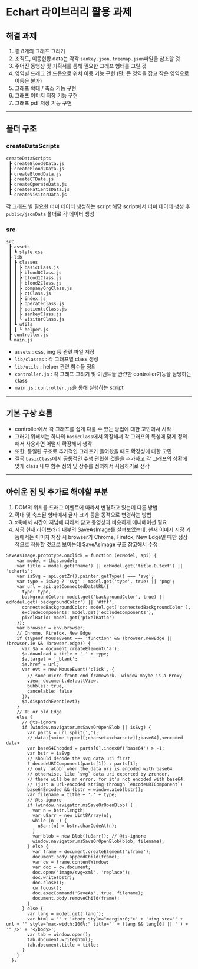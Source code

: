 # Echart 라이브러리 활용 과제

## 해결 과제

1. 총 8개의 그래프 그리기
2. 조직도, 이동현황 data는 각각 `sankey.json`, `treemap.json`파일을 참조할 것
3. 주어진 동영상 및 기획서를 통해 필요한 그래프 형태를 그릴 것
4. 영역별 드래그 앤 드롭으로 위치 이동 기능 구현
   (단, 큰 영역을 잡고 작은 영역으로 이동은 불가)
5. 그래프 확대 / 축소 기능 구현
6. 그래프 이미지 저장 기능 구현
7. 그래프 pdf 저장 기능 구현

---

## 폴더 구조

### createDataScripts

```
createDataScripts
 ┣ createBlood0Data.js
 ┣ createBlood2Data.js
 ┣ createBloodData.js
 ┣ createCTData.js
 ┣ createOperateData.js
 ┣ createPatientsData.js
 ┗ createVisitorData.js
```

각 그래프 별 필요한 더미 데이터 생성하는 script
해당 script에서 더미 데이터 생성 후 `public/jsonData` 폴더로 각 데이터 생성

### src

```
src
 ┣ assets
 ┃ ┗ style.css
 ┣ lib
 ┃ ┣ classes
 ┃ ┃ ┣ basicClass.js
 ┃ ┃ ┣ blood0Class.js
 ┃ ┃ ┣ blood1Class.js
 ┃ ┃ ┣ blood2Class.js
 ┃ ┃ ┣ companyOrgClass.js
 ┃ ┃ ┣ ctClass.js
 ┃ ┃ ┣ index.js
 ┃ ┃ ┣ operateClass.js
 ┃ ┃ ┣ patientsClass.js
 ┃ ┃ ┣ sankeyClass.js
 ┃ ┃ ┗ visitorClass.js
 ┃ ┗ utils
 ┃ ┃ ┗ helper.js
 ┣ controller.js
 ┗ main.js
```

-   `assets` : css, img 등 관련 파일 저장
-   `lib/classes` : 각 그래프별 class 생성
-   `lib/utils` : helper 관련 함수들 정의
-   `controller.js` : 각 그래프 그리기 및 이벤트들 관련한 controller기능을 담당하는 class
-   `main.js` : `controller.js`을 통해 실행하는 script

---

## 기본 구상 흐름

-   controller에서 각 그래프를 쉽게 다룰 수 있는 방법에 대한 고민에서 시작
-   그러기 위해서는 하나의 `basicClass`에서 확장해서 각 그래프의 특성에 맞게 정의해서 사용하면 어떨지 확장해서 생각
-   또한, 통일된 구조로 추가적인 그래프가 들어왔을 때도 확장성에 대한 고민
-   결국 `basicClass`에서 공통적인 수행 관련한 것들을 추가하고 각 그래프의 상황에 맞게 class 내부 함수 정의 및 상수를 정의해서 사용하기로 생각

---

## 아쉬운 점 및 추가로 해야할 부분

1. DOM의 위치를 드래그 이벤트에 따라서 변경하고 있는데 다른 방법
2. 확대 및 축소된 형태에서 글자 크기 등을 동적으로 변경하는 방법
3. x축에서 시간이 지남에 따라서 참고 동영상과 비슷하게 애니메이션 필요
4. 지금 현재 라이브러리 내부의 SaveAsImage를 살펴보았는데,
   현재 이미지 저장 기능에서는 이미지 저장 시 browser가 Chrome, Firefox, New Edge일 때만 정상적으로 작동할 것으로 보이는데 SaveAsImage 구조 참고해서 수정

```
SaveAsImage.prototype.onclick = function (ecModel, api) {
    var model = this.model;
    var title = model.get('name') || ecModel.get('title.0.text') || 'echarts';
    var isSvg = api.getZr().painter.getType() === 'svg';
    var type = isSvg ? 'svg' : model.get('type', true) || 'png';
    var url = api.getConnectedDataURL({
      type: type,
      backgroundColor: model.get('backgroundColor', true) || ecModel.get('backgroundColor') || '#fff',
      connectedBackgroundColor: model.get('connectedBackgroundColor'),
      excludeComponents: model.get('excludeComponents'),
      pixelRatio: model.get('pixelRatio')
    });
    var browser = env.browser;
    // Chrome, Firefox, New Edge
    if (typeof MouseEvent === 'function' && (browser.newEdge || !browser.ie && !browser.edge)) {
      var $a = document.createElement('a');
      $a.download = title + '.' + type;
      $a.target = '_blank';
      $a.href = url;
      var evt = new MouseEvent('click', {
        // some micro front-end framework， window maybe is a Proxy
        view: document.defaultView,
        bubbles: true,
        cancelable: false
      });
      $a.dispatchEvent(evt);
    }
    // IE or old Edge
    else {
      // @ts-ignore
      if (window.navigator.msSaveOrOpenBlob || isSvg) {
        var parts = url.split(',');
        // data:[<mime type>][;charset=<charset>][;base64],<encoded data>
        var base64Encoded = parts[0].indexOf('base64') > -1;
        var bstr = isSvg
        // should decode the svg data uri first
        ? decodeURIComponent(parts[1]) : parts[1];
        // only `atob` when the data uri is encoded with base64
        // otherwise, like `svg` data uri exported by zrender,
        // there will be an error, for it's not encoded with base64.
        // (just a url-encoded string through `encodeURIComponent`)
        base64Encoded && (bstr = window.atob(bstr));
        var filename = title + '.' + type;
        // @ts-ignore
        if (window.navigator.msSaveOrOpenBlob) {
          var n = bstr.length;
          var u8arr = new Uint8Array(n);
          while (n--) {
            u8arr[n] = bstr.charCodeAt(n);
          }
          var blob = new Blob([u8arr]); // @ts-ignore
          window.navigator.msSaveOrOpenBlob(blob, filename);
        } else {
          var frame = document.createElement('iframe');
          document.body.appendChild(frame);
          var cw = frame.contentWindow;
          var doc = cw.document;
          doc.open('image/svg+xml', 'replace');
          doc.write(bstr);
          doc.close();
          cw.focus();
          doc.execCommand('SaveAs', true, filename);
          document.body.removeChild(frame);
        }
      } else {
        var lang = model.get('lang');
        var html = '' + '<body style="margin:0;">' + '<img src="' + url + '" style="max-width:100%;" title="' + (lang && lang[0] || '') + '" />' + '</body>';
        var tab = window.open();
        tab.document.write(html);
        tab.document.title = title;
      }
    }
  };
```
